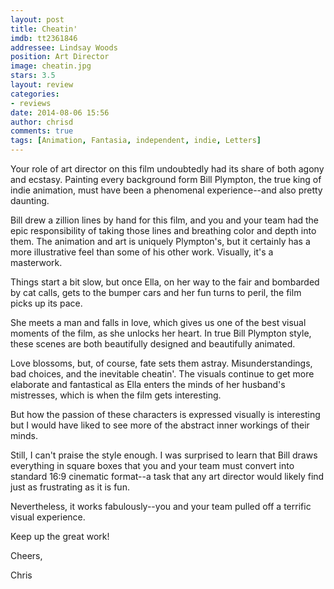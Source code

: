 ```yaml
---
layout: post
title: Cheatin'
imdb: tt2361846
addressee: Lindsay Woods
position: Art Director
image: cheatin.jpg
stars: 3.5
layout: review 
categories: 
- reviews
date: 2014-08-06 15:56
author: chrisd
comments: true
tags: [Animation, Fantasia, independent, indie, Letters]
---
```

Your role of art director on this film undoubtedly had its share of both agony and ecstasy. Painting every background form Bill Plympton, the true king of indie animation, must have been a phenomenal experience--and also pretty daunting. 

Bill drew a zillion lines by hand for this film, and you and your team had the epic responsibility of taking those lines and breathing color and depth into them. The animation and art is uniquely Plympton's, but it certainly has a more illustrative feel than some of his other work. Visually, it's a masterwork.

Things start a bit slow, but once Ella, on her way to the fair and bombarded by cat calls, gets to the bumper cars and her fun turns to peril, the film picks up its pace.

She meets a man and falls in love, which gives us one of the best visual moments of the film, as she unlocks her heart. In true Bill Plympton style, these scenes are both beautifully designed and beautifully animated.

Love blossoms, but, of course, fate sets them astray. Misunderstandings, bad choices, and the inevitable cheatin'. The visuals continue to get more elaborate and fantastical as Ella enters the minds of her husband's mistresses, which is when the film gets interesting.

But how the passion of these characters is expressed visually is interesting  but I would have liked to see more of the abstract inner workings of their minds.

Still, I can't praise the style enough. I was surprised to learn that Bill draws everything in square boxes that you and your team must convert into standard 16:9 cinematic format--a task that any art director would likely find just as frustrating as it is fun. 

Nevertheless, it works fabulously--you and your team pulled off a terrific visual experience.

Keep up the great work!  
  
Cheers,

Chris